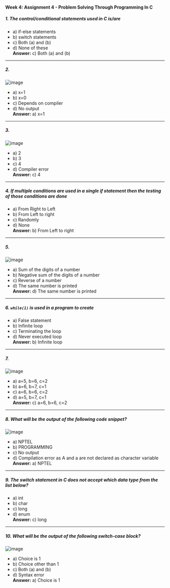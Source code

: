#### Week 4: Assignment 4  -  Problem Solving Through Programming In C

##### 1. The control/conditional statements used in C is/are  
- a) if-else statements  
- b) switch statements  
- c) Both (a) and (b)  
- d) None of these  
**Answer:** c) Both (a) and (b)  

---

##### 2. 
![image](https://github.com/user-attachments/assets/39958e1d-ce74-4507-9a05-1cea4c465b42)
 
- a) x=1  
- b) x=0  
- c) Depends on compiler  
- d) No output  
**Answer:** a) x=1  

---

##### 3. 
![image](https://github.com/user-attachments/assets/050c470d-b006-4bec-95a0-104d9f339a84)

- a) 2  
- b) 3  
- c) 4  
- d) Compiler error  
**Answer:** c) 4  

---

##### 4. If multiple conditions are used in a single if statement then the testing of those conditions are done  
- a) From Right to Left  
- b) From Left to right  
- c) Randomly  
- d) None  
**Answer:** b) From Left to right  

---

##### 5. 
![image](https://github.com/user-attachments/assets/0523c3f4-fc9d-40bc-8ed8-bc552c3c7a61)

- a) Sum of the digits of a number  
- b) Negative sum of the digits of a number  
- c) Reverse of a number  
- d) The same number is printed  
**Answer:** d) The same number is printed  

---

##### 6. `while(1)` is used in a program to create  
- a) False statement  
- b) Infinite loop  
- c) Terminating the loop  
- d) Never executed loop  
**Answer:** b) Infinite loop  

---

##### 7.  
  ![image](https://github.com/user-attachments/assets/c72d5c66-e0b4-4768-84ab-a3b8d800dcfc)

- a) a=5, b=6, c=2  
- b) a=6, b=7, c=1  
- c) a=6, b=6, c=2  
- d) a=5, b=7, c=1  
**Answer:** c) a=6, b=6, c=2  

---

##### 8. What will be the output of the following code snippet?  

![image](https://github.com/user-attachments/assets/74b10095-c910-4385-81fa-4d62f705dae5)

- a) NPTEL  
- b) PROGRAMMING  
- c) No output  
- d) Compilation error as A and a are not declared as character variable  
**Answer:** a) NPTEL  

---

##### 9. The switch statement in C does not accept which data type from the list below?  
- a) int  
- b) char  
- c) long  
- d) enum  
**Answer:** c) long  

---

##### 10. What will be the output of the following switch-case block?  
![image](https://github.com/user-attachments/assets/3f754fc5-5616-4416-b1c7-f5c07f87c11e)

- a) Choice is 1  
- b) Choice other than 1  
- c) Both (a) and (b)  
- d) Syntax error  
**Answer:** a) Choice is 1  
